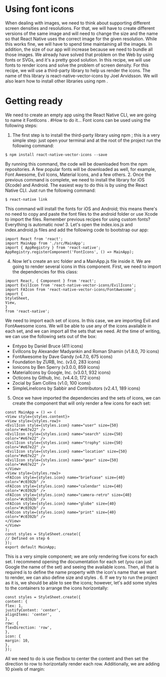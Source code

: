 # Using font icons
When dealing with images, we need to think about supporting different screen densities
and resolutions. For that, we will have to create different versions of the same image and
will need to change the size and the name so that React Native uses the correct image for
the given resolution. While this works fine, we will have to spend time maintaining all the
images. In addition, the size of our app will increase because we need to bundle all those
images.
We already have solved that problem on the Web by using fonts or SVGs, and it's a pretty
good solution. In this recipe, we will use fonts to render icons and solve the problem of
screen density.
For this recipe, we will use a third-party library to help us render the icons. The name of
this library is react-native-vector-icons by Joel Arvidsson. We will also learn how to
install other libraries using npm .
# Getting ready
We need to create an empty app using the React Native CLI, we are going to name it
FontIcons .
#How to do it...
Font icons can be used using the following steps:
1. The first step is to install the third-party library using npm ; this is a very simple
step: just open your terminal and at the root of the project run the following
command:
``` 
$ npm install react-native-vector-icons --save
```
By running this command, the code will be downloaded from the npm
repositories. A few popular fonts will be downloaded as well, for
example, Font Awesome, Evil Icons, Material Icons, and a few others.
2. Once the previous command is complete, we need to install the library for iOS
(Xcode) and Android. The easiest way to do this is by using the React Native CLI.
Just run the following command:
```
$ react-native link
```
This command will install the fonts for iOS and Android; this means
there's no need to copy and paste the font files to the android folder or
use Xcode to import the files. Remember previous recipes for using
custom fonts? Everything is automatic now!
3. Let's open the index.ios.js and index.android.js files and add the
following code to bootstrap our app:
```
import React from 'react';
import MainApp from './src/MainApp';
import { AppRegistry } from 'react-native';
AppRegistry.registerComponent('FontIcons', () => MainApp);
```
4. Now let's create an src folder and a MainApp.js file inside it. We are going to
render several icons in this component. First, we need to import the dependencies
for this class:
``` 
import React, { Component } from 'react';
import EvilIcon from 'react-native-vector-icons/EvilIcons';
import FAIcon from 'react-native-vector-icons/FontAwesome';
import {
StyleSheet,
View,
}
from 'react-native';
```

We need to import each set of icons. In this case, we are importing Evil
and FontAwesome icons. We will be able to use any of the icons
available in each set, and we can import all the sets that we need. At the
time of writing, we can use the following sets out of the box:
- Entypo by Daniel Bruce (411 icons)
- EvilIcons by Alexander Madyankin and Roman Shamin (v1.8.0, 70
icons)
- FontAwesome by Dave Gandy (v4.7.0, 675 icons)
- Foundation by ZURB, Inc. (v3.0, 283 icons)
- Ionicons by Ben Sperry (v3.0.0, 859 icons)
- MaterialIcons by Google, Inc. (v3.0.1, 932 icons)
- Octicons by Github, Inc. (v4.4.0, 172 icons)
- Zocial by Sam Collins (v1.0, 100 icons)
- SimpleLineIcons by Sabbir and Contributors (v2.4.1, 189 icons)
5. Once we have imported the dependencies and the sets of icons, we can create the
component that will only render a few icons for each set:
```
const MainApp = () => (
<View style={styles.content}>
<View style={styles.row}>
<EvilIcon style={styles.icon} name="user" size={50}
color="#e67e22" />
<EvilIcon style={styles.icon} name="search" size={50}
color="#e67e22" />
<EvilIcon style={styles.icon} name="trophy" size={50}
color="#e67e22" />
<EvilIcon style={styles.icon} name="location" size={50}
color="#e67e22" />
<EvilIcon style={styles.icon} name="gear" size={50}
color="#e67e22" />
</View>
<View style={styles.row}>
<FAIcon style={styles.icon} name="briefcase" size={40}
color="#c0392b" />
<FAIcon style={styles.icon} name="calendar" size={40}
color="#c0392b" />
<FAIcon style={styles.icon} name="camera-retro" size={40}
color="#c0392b" />
<FAIcon style={styles.icon} name="globe" size={40}
color="#c0392b" />
<FAIcon style={styles.icon} name="print" size={40}
color="#c0392b" />
</View>
</View>
);
const styles = StyleSheet.create({
// Defined on step 6
});
export default MainApp;
```
This is a very simple component; we are only rendering five icons for
each set. I recommend opening the documentation for each set (you can
just Google the name of the set) and seeing the available icons. Then, all
that is required is to define the name property with the icon's name that
we want to render, we can also define size and styles .
6. If we try to run the project as it is, we should be able to see the icons; however,
let's add some styles to the containers to arrange the icons horizontally:
```
const styles = StyleSheet.create({
content: {
flex: 1,
justifyContent: 'center',
alignItems: 'center',
},
row: {
flexDirection: 'row',
},
icon: {
margin: 10,
},
});
```
All we need to do is use flexbox to center the content and then set the
direction to row to horizontally render each row. Additionally, we are
adding 10 pixels of margin:
